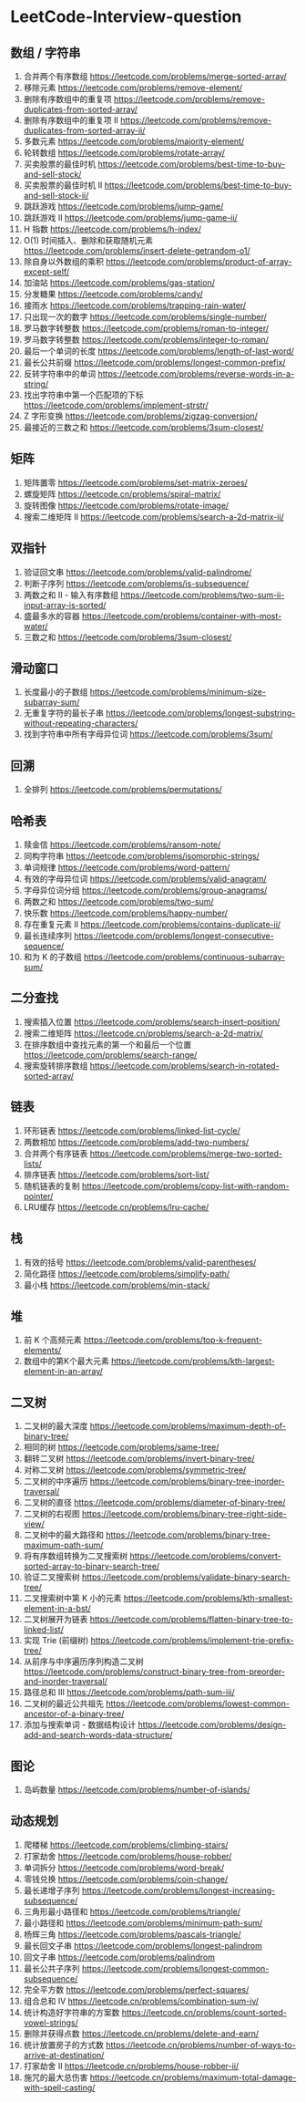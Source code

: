 # LeetCode-Interview-question

## 数组 / 字符串

1. 合并两个有序数组  https://leetcode.com/problems/merge-sorted-array/
2. 移除元素 https://leetcode.com/problems/remove-element/
3. 删除有序数组中的重复项 https://leetcode.com/problems/remove-duplicates-from-sorted-array/
4. 删除有序数组中的重复项 II https://leetcode.com/problems/remove-duplicates-from-sorted-array-ii/
5. 多数元素 https://leetcode.com/problems/majority-element/
6. 轮转数组 https://leetcode.com/problems/rotate-array/
7. 买卖股票的最佳时机 https://leetcode.com/problems/best-time-to-buy-and-sell-stock/
8. 买卖股票的最佳时机 II https://leetcode.com/problems/best-time-to-buy-and-sell-stock-ii/
9. 跳跃游戏 https://leetcode.com/problems/jump-game/
10. 跳跃游戏 II https://leetcode.com/problems/jump-game-ii/
11. H 指数 https://leetcode.com/problems/h-index/
12. O(1) 时间插入、删除和获取随机元素 https://leetcode.com/problems/insert-delete-getrandom-o1/
13. 除自身以外数组的乘积 https://leetcode.com/problems/product-of-array-except-self/
14. 加油站 https://leetcode.com/problems/gas-station/
15. 分发糖果 https://leetcode.com/problems/candy/
16. 接雨水 https://leetcode.com/problems/trapping-rain-water/
17. 只出现一次的数字 https://leetcode.com/problems/single-number/
18. 罗马数字转整数 https://leetcode.com/problems/roman-to-integer/
19. 罗马数字转整数 https://leetcode.com/problems/integer-to-roman/
20. 最后一个单词的长度 https://leetcode.com/problems/length-of-last-word/
21. 最长公共前缀 https://leetcode.com/problems/longest-common-prefix/
22. 反转字符串中的单词 https://leetcode.com/problems/reverse-words-in-a-string/
23. 找出字符串中第一个匹配项的下标 https://leetcode.com/problems/implement-strstr/
24. Z 字形变换 https://leetcode.com/problems/zigzag-conversion/
25. 最接近的三数之和 https://leetcode.com/problems/3sum-closest/

## 矩阵

1. 矩阵置零 https://leetcode.com/problems/set-matrix-zeroes/
2. 螺旋矩阵 https://leetcode.cn/problems/spiral-matrix/
3. 旋转图像 https://leetcode.com/problems/rotate-image/
4. 搜索二维矩阵 II https://leetcode.com/problems/search-a-2d-matrix-ii/

## 双指针

1. 验证回文串 https://leetcode.com/problems/valid-palindrome/
2. 判断子序列 https://leetcode.com/problems/is-subsequence/
3. 两数之和 II - 输入有序数组 https://leetcode.com/problems/two-sum-ii-input-array-is-sorted/
4. 盛最多水的容器 https://leetcode.com/problems/container-with-most-water/
5. 三数之和 https://leetcode.com/problems/3sum-closest/

## 滑动窗口

1. 长度最小的子数组 https://leetcode.com/problems/minimum-size-subarray-sum/
2. 无重复字符的最长子串 https://leetcode.com/problems/longest-substring-without-repeating-characters/
3. 找到字符串中所有字母异位词 https://leetcode.com/problems/3sum/

## 回溯

1. 全排列 https://leetcode.com/problems/permutations/

## 哈希表

1. 赎金信 https://leetcode.com/problems/ransom-note/
2. 同构字符串 https://leetcode.com/problems/isomorphic-strings/
3. 单词规律 https://leetcode.com/problems/word-pattern/
4. 有效的字母异位词 https://leetcode.com/problems/valid-anagram/
5. 字母异位词分组 https://leetcode.com/problems/group-anagrams/
6. 两数之和 https://leetcode.com/problems/two-sum/
7. 快乐数 https://leetcode.com/problems/happy-number/
8. 存在重复元素 II https://leetcode.com/problems/contains-duplicate-ii/
9. 最长连续序列 https://leetcode.com/problems/longest-consecutive-sequence/
10. 和为 K 的子数组 https://leetcode.com/problems/continuous-subarray-sum/

## 二分查找

1. 搜索插入位置 https://leetcode.com/problems/search-insert-position/
2. 搜索二维矩阵 https://leetcode.cn/problems/search-a-2d-matrix/
3. 在排序数组中查找元素的第一个和最后一个位置 https://leetcode.com/problems/search-range/
4. 搜索旋转排序数组 https://leetcode.com/problems/search-in-rotated-sorted-array/

## 链表

1. 环形链表 https://leetcode.com/problems/linked-list-cycle/
2. 两数相加 https://leetcode.com/problems/add-two-numbers/
3. 合并两个有序链表 https://leetcode.com/problems/merge-two-sorted-lists/
4. 排序链表 https://leetcode.com/problems/sort-list/
5. 随机链表的复制 https://leetcode.com/problems/copy-list-with-random-pointer/
6. LRU缓存 https://leetcode.cn/problems/lru-cache/

## 栈

1. 有效的括号 https://leetcode.com/problems/valid-parentheses/
2. 简化路径 https://leetcode.com/problems/simplify-path/
3. 最小栈 https://leetcode.com/problems/min-stack/

## 堆

1. 前 K 个高频元素 https://leetcode.com/problems/top-k-frequent-elements/
2. 数组中的第K个最大元素 https://leetcode.com/problems/kth-largest-element-in-an-array/

## 二叉树

1. 二叉树的最大深度 https://leetcode.com/problems/maximum-depth-of-binary-tree/
2. 相同的树 https://leetcode.com/problems/same-tree/
3. 翻转二叉树 https://leetcode.com/problems/invert-binary-tree/
4. 对称二叉树 https://leetcode.com/problems/symmetric-tree/
5. 二叉树的中序遍历 https://leetcode.com/problems/binary-tree-inorder-traversal/
6. 二叉树的直径 https://leetcode.com/problems/diameter-of-binary-tree/
7. 二叉树的右视图 https://leetcode.com/problems/binary-tree-right-side-view/
8. 二叉树中的最大路径和 https://leetcode.com/problems/binary-tree-maximum-path-sum/
9. 将有序数组转换为二叉搜索树 https://leetcode.com/problems/convert-sorted-array-to-binary-search-tree/
10. 验证二叉搜索树 https://leetcode.com/problems/validate-binary-search-tree/
11. 二叉搜索树中第 K 小的元素 https://leetcode.com/problems/kth-smallest-element-in-a-bst/
12. 二叉树展开为链表 https://leetcode.com/problems/flatten-binary-tree-to-linked-list/
13. 实现 Trie (前缀树) https://leetcode.com/problems/implement-trie-prefix-tree/
14. 从前序与中序遍历序列构造二叉树 https://leetcode.com/problems/construct-binary-tree-from-preorder-and-inorder-traversal/
15. 路径总和 III https://leetcode.com/problems/path-sum-iii/
16. 二叉树的最近公共祖先 https://leetcode.com/problems/lowest-common-ancestor-of-a-binary-tree/
17. 添加与搜索单词 - 数据结构设计 https://leetcode.com/problems/design-add-and-search-words-data-structure/

## 图论

1. 岛屿数量 https://leetcode.com/problems/number-of-islands/

## 动态规划

1. 爬楼梯 https://leetcode.com/problems/climbing-stairs/
2. 打家劫舍 https://leetcode.com/problems/house-robber/
3. 单词拆分 https://leetcode.com/problems/word-break/
4. 零钱兑换 https://leetcode.com/problems/coin-change/
5. 最长递增子序列 https://leetcode.com/problems/longest-increasing-subsequence/
6. 三角形最小路径和 https://leetcode.com/problems/triangle/
7. 最小路径和 https://leetcode.com/problems/minimum-path-sum/
8. 杨辉三角 https://leetcode.com/problems/pascals-triangle/
9. 最长回文子串 https://leetcode.com/problems/longest-palindrom
10. 回文子串 https://leetcode.com/problems/palindrom
11. 最长公共子序列 https://leetcode.com/problems/longest-common-subsequence/
12. 完全平方数 https://leetcode.com/problems/perfect-squares/
13. 组合总和 Ⅳ https://leetcode.cn/problems/combination-sum-iv/
14. 统计构造好字符串的方案数 https://leetcode.cn/problems/count-sorted-vowel-strings/
15. 删除并获得点数 https://leetcode.cn/problems/delete-and-earn/
16. 统计放置房子的方式数 https://leetcode.cn/problems/number-of-ways-to-arrive-at-destination/
17. 打家劫舍 II https://leetcode.cn/problems/house-robber-ii/
18. 施咒的最大总伤害 https://leetcode.cn/problems/maximum-total-damage-with-spell-casting/